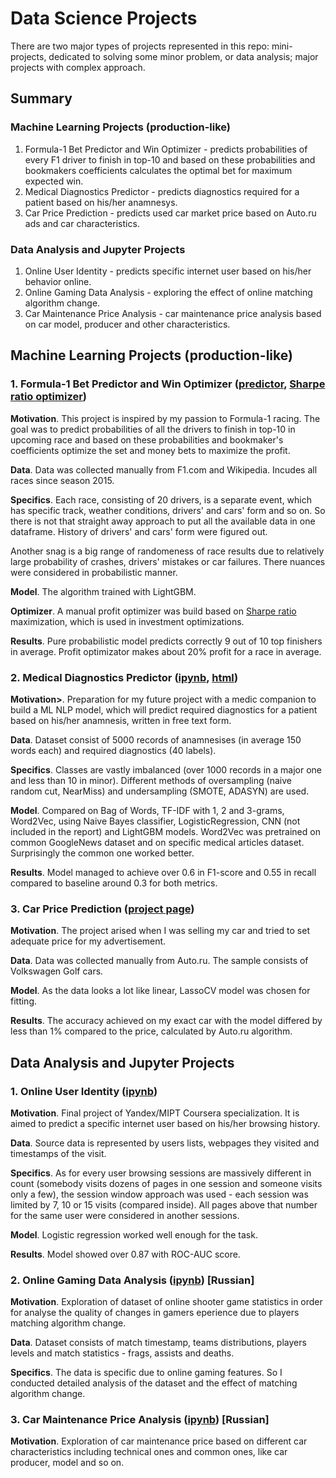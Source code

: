 # Data Science Projects

There are two major types of projects represented in this repo: mini-projects, dedicated to solving some minor problem, or data analysis; major projects with complex approach.

## Summary

### Machine Learning Projects (production-like)

1. Formula-1 Bet Predictor and Win Optimizer - predicts probabilities of every F1 driver to finish in top-10 and based on these probabilities and bookmakers coefficients calculates the optimal bet for maximum expected win.
2. Medical Diagnostics Predictor - predicts diagnostics required for a patient based on his/her anamnesys.
3. Car Price Prediction - predicts used car market price based on Auto.ru ads and car characteristics.

### Data Analysis and Jupyter Projects

1. Online User Identity - predicts specific internet user based on his/her behavior online.
2. Online Gaming Data Analysis - exploring the effect of online matching algorithm change.
3. Car Maintenance Price Analysis - car maintenance price analysis based on car model, producer and other characteristics.

## Machine Learning Projects (production-like)

### 1. Formula-1 Bet Predictor and Win Optimizer ([predictor](https://github.com/ruzarx/MLPr/blob/master/F1/F1_Prediction.ipynb), [Sharpe ratio optimizer](https://github.com/ruzarx/MLPr/blob/master/F1/Profit%20maximization.ipynb))

<b>Motivation</b>. This project is inspired by my passion to Formula-1 racing. The goal was to predict probabilities of all the drivers to finish in top-10 in upcoming race and based on these probabilities and bookmaker's coefficients optimize the set and money bets to maximize the profit.

<b>Data</b>. Data was collected manually from F1.com and Wikipedia. Incudes all races since season 2015.

<b>Specifics</b>. Each race, consisting of 20 drivers, is a separate event, which has specific track, weather conditions, drivers' and cars' form and so on. So there is not that straight away approach to put all the available data in one dataframe. History of drivers' and cars' form were figured out.

Another snag is a big range of randomeness of race results due to relatively large probability of crashes, drivers' mistakes or car failures. There nuances were considered in probabilistic manner.

<b>Model</b>. The algorithm trained with LightGBM.

<b>Optimizer</b>. A manual profit optimizer was build based on [Sharpe ratio](https://en.wikipedia.org/wiki/Sharpe_ratio) maximization, which is used in investment optimizations.

<b>Results</b>. Pure probabilistic model predicts correctly 9 out of 10 top finishers in average. Profit optimizator makes about 20% profit for a race in average.

### 2. Medical Diagnostics Predictor ([ipynb](https://github.com/ruzarx/MLPr/blob/master/Transcriptions/Diagnostics%20prediction.ipynb), [html](https://github.com/ruzarx/MLPr/blob/master/Transcriptions/Diagnostics%20prediction.html))

<b>Motivation></b>. Preparation for my future project with a medic companion to build a ML NLP model, which will predict required diagnostics for a patient based on his/her anamnesis, written in free text form.

<b>Data</b>. Dataset consist of 5000 records of anamnesises (in average 150 words each) and required diagnostics (40 labels).

<b>Specifics</b>. Classes are vastly imbalanced (over 1000 records in a major one and less than 10 in minor). Different methods of oversampling (naive random cut, NearMiss) and undersampling (SMOTE, ADASYN) are used.

<b>Model</b>. Compared on Bag of Words, TF-IDF with 1, 2 and 3-grams, Word2Vec, using Naive Bayes classifier, LogisticRegression, CNN (not included in the report) and LightGBM models. Word2Vec was pretrained on common GoogleNews dataset and on specific medical articles dataset. Surprisingly the common one worked better.

<b>Results</b>. Model managed to achieve over 0.6 in F1-score and 0.55 in recall compared to baseline around 0.3 for both metrics.

### 3. Car Price Prediction ([project page](https://github.com/ruzarx/MLPr/tree/master/VW_price))

<b>Motivation</b>. The project arised when I was selling my car and tried to set adequate price for my advertisement.

<b>Data</b>. Data was collected manually from Auto.ru. The sample consists of Volkswagen Golf cars.

<b>Model</b>. As the data looks a lot like linear, LassoCV model was chosen for fitting.

<b>Results</b>. The accuracy achieved on my exact car with the model differed by less than 1% compared to the price, calculated by Auto.ru algorithm.

## Data Analysis and Jupyter Projects

### 1. Online User Identity ([ipynb](https://github.com/ruzarx/MLPr/blob/master/Online_User_Identity/User_identification.ipynb))

<b>Motivation</b>. Final project of Yandex/MIPT Coursera specialization. It is aimed to predict a specific internet user based on his/her browsing history.

<b>Data</b>. Source data is represented by users lists, webpages they visited and timestamps of the visit.

<b>Specifics</b>. As for every user browsing sessions are massively different in count (somebody visits dozens of pages in one session and someone visits only a few), the session window approach was used - each session was limited by 7, 10 or 15 visits (compared inside). All pages above that number for the same user were considered in another sessions. 

<b>Model</b>. Logistic regression worked well enough for the task.

<b>Results</b>. Model showed over 0.87 with ROC-AUC score.

### 2. Online Gaming Data Analysis ([ipynb](https://github.com/ruzarx/MLPr/blob/master/Game_analysis/Game_matching_algorithm_analysis.ipynb)) [Russian]

<b>Motivation</b>. Exploration of dataset of online shooter game statistics in order for analyse the quality of changes in gamers eperience due to players matching algorithm change.

<b>Data</b>. Dataset consists of match timestamp, teams distributions, players levels and match statistics - frags, assists and deaths.

<b>Specifics</b>. The data is specific due to online gaming features. So I conducted detailed analysis of the dataset and the effect of matching algorithm change.

### 3. Car Maintenance Price Analysis ([ipynb](https://github.com/ruzarx/MLPr/blob/master/Car_dataset/Car_Maintenance.ipynb)) [Russian]

<b>Motivation</b>. Exploration of car maintenance price based on different car characteristics including technical ones and common ones, like car producer, model and so on.
